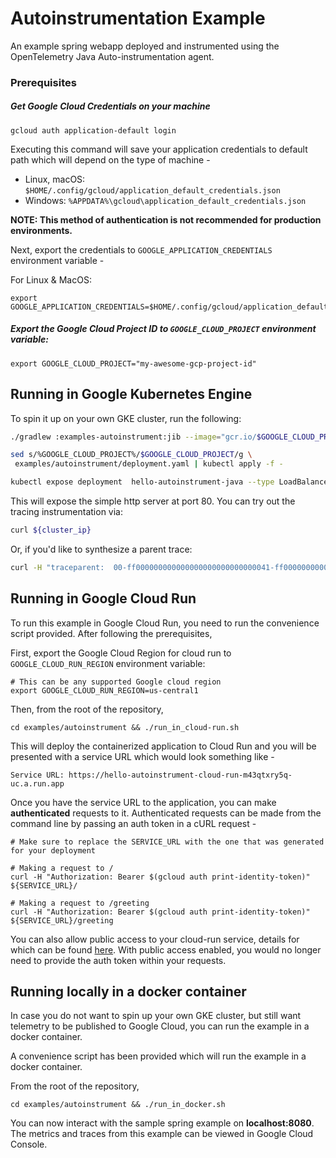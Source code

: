 # Autoinstrumentation Example

An example spring webapp deployed and instrumented using the OpenTelemetry Java Auto-instrumentation agent.

### Prerequisites

##### Get Google Cloud Credentials on your machine

```shell
gcloud auth application-default login
```
Executing this command will save your application credentials to default path which will depend on the type of machine -
- Linux, macOS: `$HOME/.config/gcloud/application_default_credentials.json`
- Windows: `%APPDATA%\gcloud\application_default_credentials.json`

**NOTE: This method of authentication is not recommended for production environments.**

Next, export the credentials to `GOOGLE_APPLICATION_CREDENTIALS` environment variable - 

For Linux & MacOS:
```shell
export GOOGLE_APPLICATION_CREDENTIALS=$HOME/.config/gcloud/application_default_credentials.json
```

##### Export the Google Cloud Project ID to `GOOGLE_CLOUD_PROJECT` environment variable:

```shell
export GOOGLE_CLOUD_PROJECT="my-awesome-gcp-project-id"
```

## Running in Google Kubernetes Engine

To spin it up on your own GKE cluster, run the following:
```bash
./gradlew :examples-autoinstrument:jib --image="gcr.io/$GOOGLE_CLOUD_PROJECT/hello-autoinstrument-java"

sed s/%GOOGLE_CLOUD_PROJECT%/$GOOGLE_CLOUD_PROJECT/g \
 examples/autoinstrument/deployment.yaml | kubectl apply -f -

kubectl expose deployment  hello-autoinstrument-java --type LoadBalancer --port 80 --target-port 8080
```


This will expose the simple http server at port 80.   You can try out the tracing instrumentation via:

```bash
curl ${cluster_ip}
```

Or, if you'd like to synthesize a parent trace:

```bash
curl -H "traceparent:  00-ff000000000000000000000000000041-ff00000000000041-01" ${cluster_ip}
```

## Running in Google Cloud Run

To run this example in Google Cloud Run, you need to run the convenience script provided. After following the prerequisites, 

First, export the Google Cloud Region for cloud run to `GOOGLE_CLOUD_RUN_REGION` environment variable:

```shell
# This can be any supported Google cloud region
export GOOGLE_CLOUD_RUN_REGION=us-central1
```

Then, from the root of the repository,
```shell
cd examples/autoinstrument && ./run_in_cloud-run.sh
```
This will deploy the containerized application to Cloud Run and you will be presented with a service URL which would look something like - 

```text
Service URL: https://hello-autoinstrument-cloud-run-m43qtxry5q-uc.a.run.app
```

Once you have the service URL to the application, you can make **authenticated** requests to it. Authenticated requests can be made from the command line by passing an auth token in a cURL request - 

```shell
# Make sure to replace the SERVICE_URL with the one that was generated for your deployment

# Making a request to /
curl -H "Authorization: Bearer $(gcloud auth print-identity-token)" ${SERVICE_URL}/

# Making a request to /greeting
curl -H "Authorization: Bearer $(gcloud auth print-identity-token)" ${SERVICE_URL}/greeting
```

You can also allow public access to your cloud-run service, details for which can be found [here](https://cloud.google.com/run/docs/authenticating/public#console-ui).
With public access enabled, you would no longer need to provide the auth token within your requests.

## Running locally in a docker container

In case you do not want to spin up your own GKE cluster, but still want telemetry to be published to Google Cloud, you can run the example in a docker container. 

A convenience script has been provided which will run the example in a docker container.

From the root of the repository,
```shell
cd examples/autoinstrument && ./run_in_docker.sh
```
You can now interact with the sample spring example on **localhost:8080**. The metrics and traces from this example can be viewed in Google Cloud Console.
